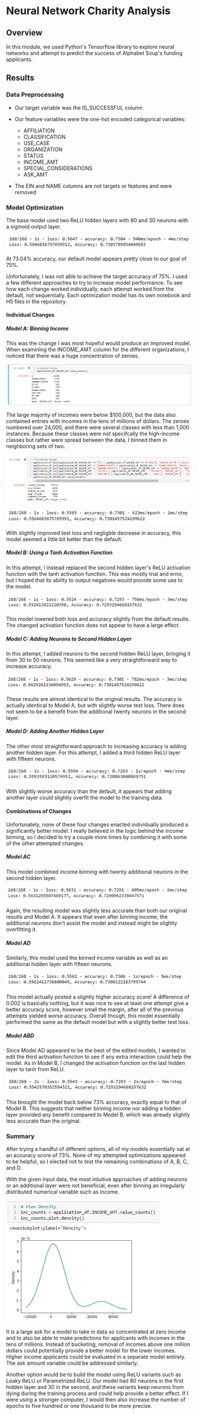 # Neural Network Charity Analysis

## Overview

In this module, we used Python's Tensorflow library to explore neural networks and attempt to predict the success of Alphabet Soup's funding applicants.

## Results

### Data Preprocessing

- Our target variable was the IS_SUCCESSFUL column
- Our feature variables were the one-hot encoded categorical variables:

    * AFFILIATION
    * CLASSIFICATION
    * USE_CASE
    * ORGANIZATION
    * STATUS
    * INCOME_AMT
    * SPECIAL_CONSIDERATIONS
    * ASK_AMT

- The EIN and NAME columns are not targets or features and were removed

### Model Optimization

The base model used two ReLU hidden layers with 80 and 30 neurons with a sigmoid output layer.  

![default](Images/results_default.png)

At 73.04% accuracy, our default model appears pretty close to our goal of 75%.

Unfortunately, I was not able to achieve the target accuracy of 75%.  I used a few different approaches to try to increase model performance.  To see how each change worked individually, each attempt worked from the default, not sequentially.  Each optimization model has its own notebook and H5 files in the repository.

#### Individual Changes

##### Model A: Binning Income

This was the change I was most hopeful would produce an improved model.  When examining the INCOME_AMT column for the different organizations, I noticed that there was a huge concentration of zeroes. 

![income](Images/income.png)

The large majority of incomes were below $100,000, but the data also contained entries with incomes in the tens of millions of dollars.  The zeroes numbered over 24,000, and there were several classes with less than 1,000 instances.  Because these classes were not specifcally the high-income classes but rather were spread between the data, I binned them in neighboring sets of two.

![income_buckets](Images/income_buckets.png)

![results_a](Images/results_a.png)

With slightly improved test loss and negligble decrease in accuracy, this model seemed a little bit better than the default.

##### Model B: Using a Tanh Activation Function

In this attempt, I instead replaced the second hidden layer's ReLU activation function with the tanh activation function.  This was mostly trial and error, but I hoped that its ability to output negatives would provide some use to the model.

![results_b](Images/results_b.png)

This model lowered both loss and accuracy slightly from the default results.  The changed activation function does not appear to have a large effect.

##### Model C: Adding Neurons to Second Hidden Layer

In this attempt, I added neurons to the second hidden ReLU layer, bringing it from 30 to 50 neurons.  This seemed like a very straightforward way to increase accuracy.

![results_c](Images/results_c.png)

These results are almost identical to the original results.  The accuracy is actually identical to Model A, but with slightly worse test loss.  There does not seem to be a benefit from the additional twenty neurons in the second layer.

##### Model D: Adding Another Hidden Layer

The other most straightforward approach to increasing accuracy is adding another hidden layer.  For this attempt, I added a third hidden ReLU layer with fifteen neurons.

![results_d](Images/results_d.png)

With slightly worse accuracy than the default, it appears that adding another layer could slightly overfit the model to the training data.

#### Combinations of Changes

Unfortunately, none of these four changes enacted individually produced a significantly better model.  I really believed in the logic behind the income binning, so I decided to try a couple more times by combining it with some of the other attempted changes.

##### Model AC

This model combined income binning with twenty additional neurons in the second hidden layer.

![results_ac](Images/results_ac.png)

Again, the resulting model was slightly less accurate than both our original results and Model A.  It appears that even after binning income, the additional neurons don't assist the model and instead might be slightly overfitting it.

##### Model AD

Similarly, this model used the binned income variable as well as an additional hidden layer with fifteen neurons.

![results_ad](Images/results_ad.png)

This model actually posted a slightly higher accuracy score!  A difference of 0.002 is basically nothing, but it was nice to see at least one attempt give a better accuracy score, however small the margin, after all of the previous attempts yielded worse accuracy.  Overall though, this model essentially performed the same as the default model but with a slightly better test loss.

##### Model ABD

Since Model AD appeared to be the best of the edited models, I wanted to edit the third activation function to see if any extra interaction could help the model.  As in Model B, I changed the activation function on the last hidden layer to tanh from ReLU.

![results_abd](Images/results_abd.png)

This brought the model back below 73% accuracy, exactly equal to that of Model B.  This suggests that neither binning income nor adding a hidden layer provided any benefit compared to Model B, which was already slightly less accurate than the original.

### Summary

After trying a handful of different options, all of my models essentially sat at an accuracy score of 73%.  None of my attempted optimizations appeared to be helpful, so I elected not to test the remaining combinations of A, B, C, and D.  

With the given input data, the most intuitive approaches of adding neurons or an additional layer were not beneficial, even after binning an irregularly distributed numerical variable such as income.

![income_density](Images/income_density.png)

It is a large ask for a model to take in data so concentrated at zero income and to also be able to make predictions for applicants with incomes in the tens of millions.  Instead of bucketing, removal of incomes above one million dollars could potentially provide a better model for the lower incomes.  Higher income applicants could be evaluated in a separate model entirely.  The ask amount variable could be addressed similarly.

Another option would be to build the model using ReLU variants such as Leaky ReLU or Parametrized ReLU.  Our model had 80 neurons in the first hidden layer and 30 in the second, and these variants keep neurons from dying during the training process and could help provide a better effect.  If I were using a stronger computer, I would then also increase the number of epochs to five hundred or one thousand to be more precise.
